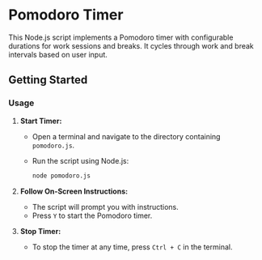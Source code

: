# Pomodoro Timer

This Node.js script implements a Pomodoro timer with configurable durations for work sessions and breaks. It cycles through work and break intervals based on user input.

## Getting Started

### Usage

1. **Start Timer:**
   - Open a terminal and navigate to the directory containing `pomodoro.js`.
   - Run the script using Node.js:

     ```bash
     node pomodoro.js
     ```

2. **Follow On-Screen Instructions:**
   - The script will prompt you with instructions.
   - Press `Y` to start the Pomodoro timer.

3. **Stop Timer:**
   - To stop the timer at any time, press `Ctrl + C` in the terminal.

